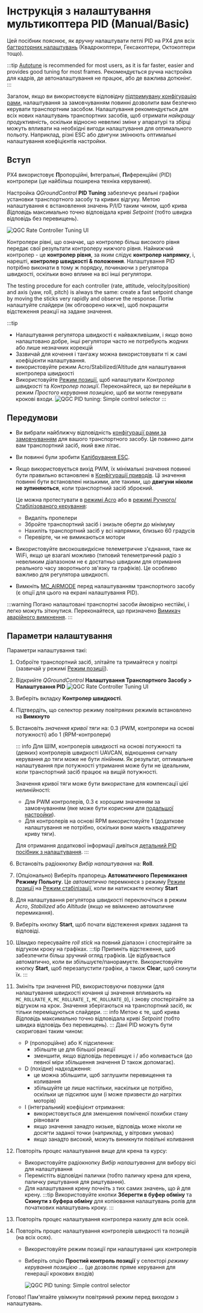 # Інструкція з налаштування мультикоптера PID (Manual/Basic)

Цей посібник пояснює, як _вручну_ налаштувати петлі PID на PX4 для всіх [багтроторних налаштувань](../airframes/airframe_reference.md#copter) (Квадрокоптери, Гексакоптери, Октокоптери тощо).

:::tip
[Autotune](../config/autotune_mc.md) is recommended for most users, as it is far faster, easier and provides good tuning for most frames. Рекомендується ручна настройка для кадрів, де автоналаштування не працює, або де важлива дотюнінг.
:::

Загалом, якщо ви використовуєте відповідну [підтримувану конфігурацію рами](../airframes/airframe_reference.md#copter), налаштування за замовчуванням повинні дозволити вам безпечно керувати транспортним засобом. Налаштування рекомендується для всіх нових налаштувань транспортних засобів, щоб отримати _найкращу продуктивність_, оскільки відносно невеликі зміни у апаратурі та збірці можуть впливати на необхідні вигоди налаштування для оптимального польоту. Наприклад, різні ESC або двигуни змінюють оптимальні налаштування коефіцієнтів настройки.

## Вступ

PX4 використовує **П**ропорційні, **I**нтегральні, **П**иференційні (PID) контролери (це найбільш поширена техніка керування).

Настройка _QGroundControl_ **PID Tuning** забезпечує реальні графіки установки транспортного засобу та кривих відгуку. Метою налаштування є встановлення значень P/I/D таким чином, щоб крива _Відповідь_ максимально точно відповідала криві _Setpoint_ (тобто швидка відповідь без перевищень).

![QGC Rate Controller Tuning UI](../../assets/mc_pid_tuning/qgc_mc_pid_tuning_rate_controller.png)

Контролери рівні, що означає, що контролер більш високого рівня передає свої результати контролеру нижчого рівня. Найнижчий контролер - це **контролер рівня**, за яким слідує **контролер напрямку**, і, нарешті, **контролер швидкості & положення**. Налаштування PID потрібно виконати в тому ж порядку, починаючи з регулятора швидкості, оскільки воно вплине на всі інші регулятори.

The testing procedure for each controller (rate, attitude, velocity/position) and axis (yaw, roll, pitch) is always the same: create a fast setpoint change by moving the sticks very rapidly and observe the response. Потім налаштуйте слайдери (як обговорено нижче), щоб покращити відстеження реакції на задане значення.

:::tip

- Налаштування регулятора швидкості є найважливішим, і якщо воно налаштовано добре, інші регулятори часто не потребують жодних або лише незначних корекцій
- Зазвичай для кочення і тангажу можна використовувати ті ж самі коефіцієнти налаштування.
- використовуйте режим Acro/Stabilized/Altitude для налаштування контролера швидкості
- Використовуйте [Режим позиції](../flight_modes_mc/position.md), щоб налаштувати _Контролер швидкості_ та _Контролер позиції_. Переконайтеся, що ви перейшли в режим _Простого керування позицією_, щоб ви могли генерувати крокові входи. ![QGC PID tuning: Simple control selector](../../assets/mc_pid_tuning/qgc_mc_pid_tuning_simple_control.png)
:::

## Передумови

- Ви вибрали найближчу відповідність [конфігурації рами за замовчуванням](../config/airframe.md) для вашого транспортного засобу. Це повинно дати вам транспортний засіб, який вже літає.
- Ви повинні були зробити [Калібрування ESC](../advanced_config/esc_calibration.md).
- Якщо використовується вихід PWM, їх мінімальні значення повинні бути правильно встановлені в [Конфігурації приводів](../config/actuators.md). Ці значення повинні бути встановлені низькими, але такими, що **двигуни ніколи не зупиняються**, коли транспортний засіб зброєний.

  Це можна протестувати в [режимі Acro](../flight_modes_mc/acro.md) або в [режимі Ручного/Стабілізованого керування](../flight_modes_mc/manual_stabilized.md):

  - Видаліть пропелери
  - Збройте транспортний засіб і знизьте оберти до мінімуму
  - Нахиліть транспортний засіб у всі напрямки, близько 60 градусів
  - Перевірте, чи не вимикаються мотори

- Використовуйте високошвидкісне телеметричне з'єднання, таке як WiFi, якщо це взагалі можливо (типовий телеметричний радіо з невеликим діапазоном не є достатньо швидким для отримання реального часу зворотнього зв'язку та графіків). Це особливо важливо для регулятора швидкості.
- Вимкніть [MC_AIRMODE](../advanced_config/parameter_reference.md#MC_AIRMODE) перед налаштуванням транспортного засобу (є опції для цього на екрані налаштування PID).

:::warning
Погано налаштовані транспортні засоби ймовірно нестійкі, і легко можуть зіткнутися. Переконайтеся, що призначено [Вимикач аварійного вимкнення](../config/safety.md#emergency-switches).
:::

## Параметри налаштування

Параметри налаштування такі:

1. Озброїте транспортний засіб, злітайте та тримайтеся у повітрі (зазвичай у режимі [Режим позиції](../flight_modes_mc/position.md)).
1. Відкрийте _QGroundControl_ **Налаштування Транспортного Засобу > Налаштування PID** ![QGC Rate Controller Tuning UI](../../assets/mc_pid_tuning/qgc_mc_pid_tuning_rate_controller.png)
1. Виберіть вкладку **Контролер швидкості**.
1. Підтвердіть, що селектор режиму повітряних режимів встановлено на **Вимкнуто**
1. Встановіть _значення кривої тяги_ на: 0.3 (PWM, контролери на основі потужності) або 1 (RPM-контролери)

   ::: info Для ШІМ, контролерів швидкості на основі потужності та (деяких) контролерів швидкості UAVCAN, відношення сигналу керування до тяги може не бути лінійним. Як результат, оптимальне налаштування при потужності утримання може бути не ідеальним, коли транспортний засіб працює на вищій потужності.

   Значення кривої тяги може бути використане для компенсації цієї нелинійності:

   - Для PWM контролерів, 0.3 є хорошим значенням за замовчуванням (яке може бути корисним для [подальшої настройки](../config_mc/pid_tuning_guide_multicopter.md#thrust-curve)).
   - Для контролерів на основі RPM використовуйте 1 (додаткове налаштування не потрібно, оскільки вони мають квадратичну криву тяги).

   Для отримання додаткової інформації дивіться [детальний PID посібник з налаштування](../config_mc/pid_tuning_guide_multicopter.md#thrust-curve).
:::

1. Встановіть радіокнопку _Вибір налаштування_ на: **Roll**.
1. (Опціонально) Виберіть прапорець **Автоматичного Перемикання Режиму Польоту**. Це _автоматично_ перемкнеся з режиму [Режим позиції](../flight_modes_mc/position.md) на [Режим стабілізації](../flight_modes_mc/manual_stabilized.md), коли ви натискаєте кнопку **Start**
1. Для налаштування регулятора швидкості переключіться в режим _Acro_, _Stabilized_ або _Altitude_ (якщо не ввімкнено автоматичне перемикання).
1. Виберіть кнопку **Start**, щоб почати відстеження кривих задання та відповіді.
1. Швидко пересувайте _roll stick_ на повний діапазон і спостерігайте за відгуком кроку на графіках. :::tip Припиніть відстеження, щоб забезпечити більш зручний огляд графіків. Це відбувається автоматично, коли ви збільшуєте/панорамуєте. Використовуйте кнопку **Start**, щоб перезапустити графіки, а також **Clear**, щоб скинути їх.
:::
1. Змініть три значення PID, використовуючи повзунки (для налаштування швидкості кочання ці значення впливають на `MC_ROLLRATE_K`, `MC_ROLLRATE_I`, `MC_ROLLRATE_D`), і знову спостерігайте за відгуком на крок. Значення зберігаються на транспортний засіб, як тільки переміщуються слайдери. ::: info Метою є те, щоб крива _Відповідь_ максимально точно відповідала криві _Setpoint_ (тобто швидка відповідь без перевищень). ::: Дані PID можуть бути скориговані таким чином:
   - P (пропорційне) або К підсилення:
     - збільште це для більшої реакції
     - зменшити, якщо відповідь перевищує і / або коливається (до певної міри збільшення значення D також допомагає).
   - D (похідне) надходження:
     - це можна збільшити, щоб заглушити перевищення та коливання
     - збільшуйте це лише настільки, наскільки це потрібно, оскільки це підсилює шум (і може призвести до нагрітих моторів)
   - I (інтегральний) коефіцієнт отримання:
     - використовується для зменшення поміченої похибки стану рівноваги
     - якщо значення занадто низьке, відповідь може ніколи не досягти заданої точки (наприклад, у вітрових умовах)
     - якщо занадто високий, можуть виникнути повільні коливання
1. Повторіть процес налаштування вище для крена та курсу:
   - Використовуйте радіокнопку _Вибір налаштування_ для вибору вісі для налаштування
   - Перемістіть відповідні палички (тобто паличку крена для крена, паличку риштування для риштування).
   - Для налаштування крену почніть з тих самих значень, що й для крену. :::tip Використовуйте кнопки **Зберегти в буфер обміну** та **Скинути з буфера обміну** для копіювання налаштувань ролів для початкових налаштувань кроку.
:::
1. Повторіть процес налаштування контролера нахилу для всіх осей.
1. Повторіть процес налаштування контролерів швидкості та позицій (на всіх осях).

   - Використовуйте режим позиції при налаштуванні цих контролерів
   - Виберіть опцію **Простий контроль позиції** у селекторі _режиму керування позицією ..._ (це дозволяє пряме керування для генерації крокових входів)

     ![QGC PID tuning: Simple control selector](../../assets/mc_pid_tuning/qgc_mc_pid_tuning_simple_control.png)

Готово! Пам'ятайте увімкнути повітряний режим перед виходом з налаштувань.
